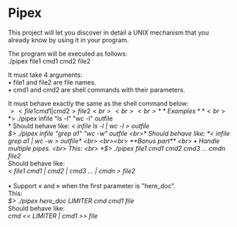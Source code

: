 # Pipex
This project will let you discover in detail a UNIX mechanism that you already know by using it in your program.


The program will be executed as follows: <br>
./pipex file1 cmd1 cmd2 file2

It must take 4 arguments: <br>
• file1 and file2 are file names. <br>
• cmd1 and cmd2 are shell commands with their parameters. <br>

It must behave exactly the same as the shell command below: <br>
$> < file1 cmd1 | cmd2 > file2 <br>
<br><br>
**Examples** <br>
*$> ./pipex infile "ls -l" "wc -l" outfile <br>*
Should behave like: *< infile ls -l | wc -l > outfile* <br>
*$> ./pipex infile "grep a1" "wc -w" outfile <br>*
Should behave like: *< infile grep a1 | wc -w > outfile* <br>
<br><br>
**Bonus part** <br>
• Handle multiple pipes. <br>
This: <br>
*$> ./pipex file1 cmd1 cmd2 cmd3 ... cmdn file2* <br>
Should behave like: <br>
*< file1 cmd1 | cmd2 | cmd3 ... | cmdn > file2* <br>
<br>
• Support « and » when the first parameter is "here_doc". <br>
This: <br>
*$> ./pipex here_doc LIMITER cmd cmd1 file* <br>
Should behave like: <br>
*cmd << LIMITER | cmd1 >> file* <br>
